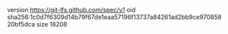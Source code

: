 version https://git-lfs.github.com/spec/v1
oid sha256:1c0d7f6309d14b79f67de1eaa57196f13737a84261ad2bb9ce97085820bf5dca
size 18208
